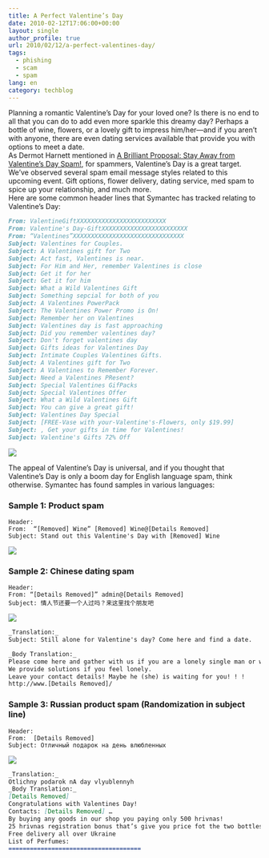 ```yaml
---
title: A Perfect Valentine’s Day
date: 2010-02-12T17:06:00+00:00
layout: single
author_profile: true
url: 2010/02/12/a-perfect-valentines-day/
tags:
  - phishing
  - scam
  - spam
lang: en
category: techblog
---
```

Planning a romantic Valentine’s Day for your loved one? Is there is no end to all that you can do to add even more sparkle this dreamy day? Perhaps a bottle of wine, flowers, or a lovely gift to impress him/her—and if you aren’t with anyone, there are even dating services available that provide you with options to meet a date.  
As Dermot Harnett mentioned in [A Brilliant Proposal: Stay Away from Valentine’s Day Spam!](http://www.symantec.com/connect/blogs/brilliant-proposal-stay-away-valentine-s-day-spam), for spammers, Valentine’s Day is a great target. We’ve observed several spam email message styles related to this upcoming event. Gift options, flower delivery, dating service, med spam to spice up your relationship, and much more.  
Here are some common header lines that Symantec has tracked relating to Valentine’s Day:  
``` md
From: ValentineGiftXXXXXXXXXXXXXXXXXXXXXXXXX  
From: Valentine's Day-GiftXXXXXXXXXXXXXXXXXXXXXXXX  
From: “Valentines”XXXXXXXXXXXXXXXXXXXXXXXXXXXXXXX
Subject: Valentines for Couples.  
Subject: A Valentines gift for Two  
Subject: Act fast, Valentines is near.  
Subject: For Him and Her, remember Valentines is close  
Subject: Get it for her  
Subject: Get it for him  
Subject: What a Wild Valentines Gift  
Subject: Something sepcial for both of you  
Subject: A Valentines PowerPack  
Subject: The Valentines Power Promo is On!  
Subject: Remember her on Valentines  
Subject: Valentines day is fast approaching  
Subject: Did you remember valentines day?  
Subject: Don't forget valentines day  
Subject: Gifts ideas for Valentines Day  
Subject: Intimate Couples Valentines Gifts.  
Subject: A Valentines gift for Two  
Subject: A Valentines to Remember Forever.  
Subject: Need a Valentines PResent?  
Subject: Special Valentines GifPacks  
Subject: Special Valentines Offer  
Subject: What a Wild Valentines Gift  
Subject: You can give a great gift!  
Subject: Valentines Day Special  
Subject: [FREE-Vase with your-Valentine's-Flowers, only $19.99]  
Subject: , Get your gifts in time for Valentines!  
Subject: Valentine's Gifts 72% Off
```

[![](http://3.bp.blogspot.com/_vaUVXcmC3OI/S3WBzQUSh0I/AAAAAAAAA44/op0AxigBr80/s640/Screen+shot+2010-02-12+at+2.02.19+PM.png)](http://3.bp.blogspot.com/_vaUVXcmC3OI/S3WBzQUSh0I/AAAAAAAAA44/op0AxigBr80/s1600-h/Screen+shot+2010-02-12+at+2.02.19+PM.png)

The appeal of Valentine’s Day is universal, and if you thought that Valentine’s Day is only a boom day for English language spam, think otherwise. Symantec has found samples in various languages:

### Sample 1: Product spam

```
Header:  
From:  “[Removed] Wine” [Removed] Wine@[Details Removed]  
Subject: Stand out this Valentine's Day with [Removed] Wine
```

[![](http://2.bp.blogspot.com/_vaUVXcmC3OI/S3WtbrLUj5I/AAAAAAAAA5Y/NE0arHiM2BY/s640/Screen+shot+2010-02-12+at+2.02.36+PM.jpg)](http://2.bp.blogspot.com/_vaUVXcmC3OI/S3WtbrLUj5I/AAAAAAAAA5Y/NE0arHiM2BY/s1600-h/Screen+shot+2010-02-12+at+2.02.36+PM.jpg)

### Sample 2: Chinese dating spam

```
Header:  
From: “[Details Removed]” admin@[Details Removed]  
Subject: 情人节还要一个人过吗？来这里找个朋友吧
```

[![](http://2.bp.blogspot.com/_vaUVXcmC3OI/S3WCg5wPbFI/AAAAAAAAA5I/rh9dm3xKII4/s640/Screen+shot+2010-02-12+at+2.09.34+PM.png)](http://2.bp.blogspot.com/_vaUVXcmC3OI/S3WCg5wPbFI/AAAAAAAAA5I/rh9dm3xKII4/s1600-h/Screen+shot+2010-02-12+at+2.09.34+PM.png)

```md
_Translation:_  
Subject: Still alone for Valentine's day? Come here and find a date.

_Body Translation:_  
Please come here and gather with us if you are a lonely single man or woman who is looking for another half eagerly!  
We provide solutions if you feel lonely.  
Leave your contact details! Maybe he (she) is waiting for you! ! !  
http://www.[Details Removed]/
```

### Sample 3: Russian product spam (Randomization in subject line)

```
Header:  
From:  [Details Removed]  
Subject: Oтличный пoдaрок нa день влюблeнных
```

[![](http://4.bp.blogspot.com/_vaUVXcmC3OI/S3WCjcvXLXI/AAAAAAAAA5Q/nr7SBpQzK3g/s640/Screen+shot+2010-02-12+at+2.09.48+PM.png)](http://4.bp.blogspot.com/_vaUVXcmC3OI/S3WCjcvXLXI/AAAAAAAAA5Q/nr7SBpQzK3g/s1600-h/Screen+shot+2010-02-12+at+2.09.48+PM.png)

```md
_Translation:_  
Otlichny podarok nA day vlyublennyh  
_Body Translation:_  
[Details Removed]  
Congratulations with Valentines Day!  
Contacts: [Details Removed] …  
By buying any goods in our shop you paying only 500 hrivnas!  
25 hrivnas registration bonus that’s give you price fot the two bottles of perfume only 475 grivnas  
Free delivery all over Ukraine  
List of Perfumes:  
=====================================
```